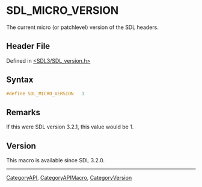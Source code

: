 # SDL_MICRO_VERSION

The current micro (or patchlevel) version of the SDL headers.

## Header File

Defined in [<SDL3/SDL_version.h>](https://github.com/libsdl-org/SDL/blob/main/include/SDL3/SDL_version.h)

## Syntax

```c
#define SDL_MICRO_VERSION   1
```

## Remarks

If this were SDL version 3.2.1, this value would be 1.

## Version

This macro is available since SDL 3.2.0.

----
[CategoryAPI](CategoryAPI), [CategoryAPIMacro](CategoryAPIMacro), [CategoryVersion](CategoryVersion)

